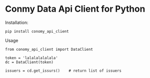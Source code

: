 Conmy Data Api Client for Python
===================

Installation:

    pip install conomy_api_client

Usage

    from conomy_api_client import DataClient

    token = 'lalalalalalala'
    dc = DataClient(token) 

    issuers = cd.get_issurs()    # return list of issuers
